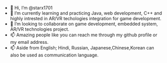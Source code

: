 - 👋 Hi, I’m @starx1701 
- 🌱 I’m currently learning and practicing Java, web development, C++ and highly intrested in AR/VR techologies integration for game development. 
- 💞️ I’m looking to collaborate on game development, embedded system, AR/VR technologies project. 
- 📫 Amazing people like you can reach me through my github profile or my email address. 
- 📫 Aside from English; Hindi, Russian, Japanese,Chinese,Korean can also be used as communication language. 
<!---
starx1701/starx1701 is a ✨ special ✨ repository because its `README.md` (this file) appears on your GitHub profile.
You can click the Preview link to take a look at your changes.
--->
